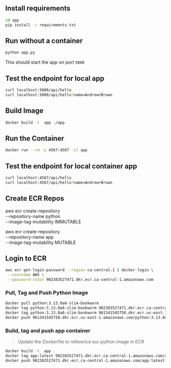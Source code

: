 ## Install requirements

```sh
cd app
pip install -r requirements.txt
```

## Run without a container

```sh
python app.py
```

This should start the app on port `5000`

## Test the endpoint for local app

```sh
curl localhost:5000/api/hello
curl localhost:5000/api/hello?name=Andrew+Brown
```

## Build Image

```sh
docker build -t  app ./app
```

## Run the Container

```sh
docker run --rm -p 4567:4567 -it app
```

## Test the endpoint for local container app

```sh
curl localhost:4567/api/hello
curl localhost:4567/api/hello?name=Andrew+Brown
```

## Create ECR Repos


aws ecr create-repository \
--repository-name python \
--image-tag-mutability IMMUTABLE

aws ecr create-repository \
--repository-name app \
--image-tag-mutability MUTABLE

## Login to ECR

```sh
aws ecr get-login-password --region ca-central-1 | docker login \
 --username AWS \
 --password-stdin 982383527471.dkr.ecr.ca-central-1.amazonaws.com
 ```

 ### Pull, Tag and Push Python Image


```sh
docker pull python:3.13.0a6-slim-bookworm
docker tag python:3.13.0a6-slim-bookworm 982383527471.dkr.ecr.ca-central-1.amazonaws.com/python:3.13.0a6-slim-bookworm
docker tag python:3.13.0a6-slim-bookworm 961341545758.dkr.ecr.us-east-1.amazonaws.com/python:3.13.0a6-slim-bookworm
docker push 961341545758.dkr.ecr.us-east-1.amazonaws.com/python:3.13.0a6-slim-bookworm
```

 ### Build, tag and push app container

 > Update the Dockerfile to reference our python image in ECR

```sh
docker build -t  app .
docker tag app:latest 982383527471.dkr.ecr.ca-central-1.amazonaws.com/app:latest
docker push 982383527471.dkr.ecr.ca-central-1.amazonaws.com/app:latest
```